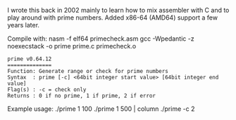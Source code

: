I wrote this back in 2002 mainly to learn how to mix assembler with C and to 
play around with prime numbers. Added x86-64 (AMD64) support a few years later.
   
Compile with:
nasm -f elf64 primecheck.asm
gcc -Wpedantic -z noexecstack -o prime prime.c primecheck.o

```
prime v0.64.12
==============
Function: Generate range or check for prime numbers
Syntax  : prime [-c] <64bit integer start value> [64bit integer end value]
Flag(s) : -c = check only
Returns : 0 if no prime, 1 if prime, 2 if error
```

Example usage:
./prime 1 100 
./prime 1 500 | column
./prime -c 2
